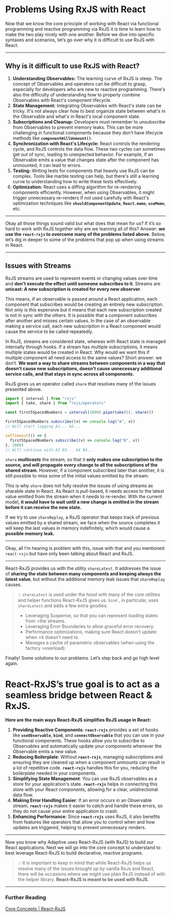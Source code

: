 # Problems Using RxJS with React

Now that we know the core principle of working with React via functional programming and reactive programming via RxJS it is time to learn how to make the two play nicely with one another. Before we dive into specific syntaxes and scenarios, let’s go over why it is difficult to use RxJS with React.

---

## Why is it difficult to use RxJS with React?

1. **Understanding Observables:** The learning curve of RxJS is steep. The concept of Observables and operators can be difficult to grasp, especially for developers who are new to reactive programming. There's also the difficulty of understanding how to properly combine Observables with React's component lifecycle.
2. **State Management:** Integrating Observables with React's state can be tricky. It's not always clear how to best organize state between what's in the Observable and what's in React's local component state.
3. **Subscriptions and Cleanup:** Developers must remember to unsubscribe from Observables to prevent memory leaks. This can be more challenging in functional components because they don’t have lifecycle methods like **`componentWillUnmount()`**.
4. **Synchronization with React's Lifecycle:** React controls the rendering cycle, and RxJS controls the data flow. These two cycles can sometimes get out of sync, leading to unexpected behavior. For example, if an Observable emits a value that changes state after the component has unmounted, it can lead to errors.
5. **Testing:** Writing tests for components that heavily use RxJS can be complex. Tools like marble testing can help, but there's still a learning curve to understanding how to write these tests effectively.
6. **Optimization:** React uses a diffing algorithm for re-rendering components efficiently. However, when using Observables, it might trigger unnecessary re-renders if not used carefully with React's optimization techniques like **`shouldComponentUpdate`**, **`React.memo`**, **`useMemo`**, etc.

---

Okay all those things sound valid but what does that mean for us? If it’s so hard to work with RxJS together why are we learning all of this? Answer: **we use the  `react-rxjs` to overcome many of the problems listed above.** Below, let’s dig in deeper to some of the problems that pop up when using streams in React.

---

## Issues with Streams

RxJS streams are used to represent events or changing values over time and **don't execute the effect until someone subscribes to it**. Streams are **unicast: A new subscription is created for every new observer**.

This means, if an observable is passed around a React application, each component that subscribes would be creating an entirely new subscription. Not only is this expensive but it means that each new subscription created is not in sync with the others. It is possible that a component subscribes after another and misses certain values. In the case of an observable making a service call, each new subscription in a React component would cause the service to be called repeatedly.

In RxJS, streams are considered state, whereas with React state is managed internally through hooks. If a stream has multiple subscriptions, it means multiple states would be created in React. Why would we want this if multiple component all need access to the same values? Short answer: we don’t. **We want a way to share streams between components in a way that doesn’t cause new subscriptions, doesn’t cause unnecessary additional service calls, and that stays in sync across all components.**

RxJS gives us an operator called `share` that resolves many of the issues presented above.

```jsx
import { interval } from "rxjs"
import { take, share } from "rxjs/operators"

const first5SpacedNumbers = interval(1000).pipe(take(5), share())

first5SpacedNumbers.subscribe((v) => console.log("A", v))
// Will start logging A1... A2...

setTimeout(() => {
  first5SpacedNumbers.subscribe((v) => console.log("B", v))
}, 2000)
// Will continue with A3 B3... A4 B4...
```

`share` ***multicasts*** the stream, so that it **only makes one subscription to the source, and will propagate every change to all the subscriptions of the shared stream**. However, if a component subscribed later than another, it is still possible to miss some of the initial values emitted by the stream.

This is why `share` does not fully resolve the issues of using streams as sharable state in React. As React is *pull*-based, it needs access to the latest value emitted from the stream when it needs to re-render. With the current model, **it would have to wait until a new change is emitted in the stream before it can receive the new state.**

If we try to use `shareReplay`, a RxJS operator that keeps track of previous values emitted by a shared stream, we face when the source completes it will keep the last values in memory indefinitely, which would cause a **possible memory leak.**

---

Okay, all I’m hearing is problem with this, issue with that and you mentioned `react-rxjs` but have only been talking about React and RxJS.

---

React-RxJS provides us with the utility `shareLatest`.  It addresses the issue of **sharing the state between many components and keeping always the latest value**, but without the additional  memory leak issues that `shareReplay` causes.

>
> 💡 `shareLatest` is used under the hood with many of the core utilities and helper functions React-RxJS gives us. `bind` , in particular, uses `shareLatest` and adds a few extra goodies:
>
>- Leveraging Suspense, so that you can represent loading states from >the streams.
>- Leveraging Error Boundaries to allow graceful error recovery.
>- Performance optimizations, making sure React doesn't update when >it doesn't need to.
>- Manages a cache of parametric observables (when using the factory >overload).



Finally! Some solutions to our problems. Let’s step back and go high level again.

# React-RxJS’s true goal is to act as a seamless bridge between React & RxJS.

**Here are the main ways React-RxJS simplifies RxJS usage in React:**

1. **Providing Reactive Components**: **`react-rxjs`** provides a set of hooks like **`useObservable`**, **`bind`**, and **`connectObservable`** that you can use in your functional components. These hooks allow you to subscribe to Observables and automatically update your components whenever the Observable emits a new value.
2. **Reducing Boilerplate**: Without **`react-rxjs`**, managing subscriptions and ensuring they are cleaned up when a component unmounts can result in a lot of repetitive code. **`react-rxjs`** handles this for you, reducing the boilerplate needed in your components.
3. **Simplifying State Management**: You can use RxJS observables as a store for your application's state. **`react-rxjs`** helps in connecting this store with your React components, allowing for a clear, unidirectional data flow.
4. **Making Error Handling Easier**: If an error occurs in an Observable stream, **`react-rxjs`** makes it easier to catch and handle these errors, so they do not cause your entire application to crash.
5. **Enhancing Performance**: Since **`react-rxjs`** uses RxJS, it also benefits from features like operators that allow you to control when and how updates are triggered, helping to prevent unnecessary renders.

---

Now you know why Adaptive uses React-RxJS (with RxJS) to build our React applications. Next we will go into the core concept to understand to best leverage React-RxJS to build declarative, reactive programs.

>
> 💡 It is important to keep in mind that while React-RxJS helps us resolve many of the issues brought up by vanilla RxJs and React, there will be occasions where we might use plain RxJS instead of with the helper library. **React-RxJS is meant to be used with RxJS.**

---
### **Further Reading**

[Core Concepts | React-RxJS](https://react-rxjs.org/docs/core-concepts)